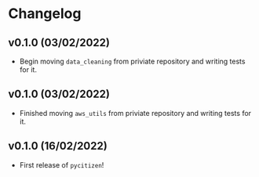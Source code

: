 # Changelog

<!--next-version-placeholder-->

## v0.1.0 (03/02/2022)

- Begin moving `data_cleaning` from priviate repository and writing tests for it.

## v0.1.0 (03/02/2022)

- Finished moving `aws_utils` from priviate repository and writing tests for it.

## v0.1.0 (16/02/2022)

- First release of `pycitizen`!